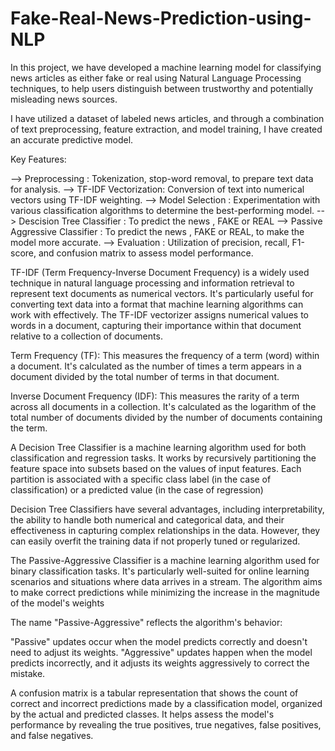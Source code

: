 # Fake-Real-News-Prediction-using-NLP
In this project, we have developed a machine learning model for classifying news articles as either fake or real using Natural Language Processing techniques, to help users distinguish between trustworthy and potentially misleading news sources.

I have utilized a dataset of labeled news articles, and through a combination of text preprocessing, feature extraction, and model training, I have created an accurate predictive model.

Key Features:

--> Preprocessing : Tokenization, stop-word removal, to prepare text data for analysis.
--> TF-IDF Vectorization: Conversion of text into numerical vectors using TF-IDF weighting.
--> Model Selection : Experimentation with various classification algorithms to determine the best-performing model.
--> Descision Tree Classifier : To predict the news , FAKE or REAL
--> Passive Aggressive Classifier : To predict the news , FAKE or REAL, to make the model more accurate.
--> Evaluation : Utilization of precision, recall, F1-score, and confusion matrix to assess model performance.



TF-IDF (Term Frequency-Inverse Document Frequency) is a widely used technique in natural language processing and information retrieval to represent text documents as numerical vectors.
It's particularly useful for converting text data into a format that machine learning algorithms can work with effectively. The TF-IDF vectorizer assigns numerical values to words in a document, capturing their importance within that document relative to a collection of documents.

Term Frequency (TF): This measures the frequency of a term (word) within a document. It's calculated as the number of times a term appears in a document divided by the total number of terms in that document.

Inverse Document Frequency (IDF): This measures the rarity of a term across all documents in a collection. It's calculated as the logarithm of the total number of documents divided by the number of documents containing the term.




A Decision Tree Classifier is a machine learning algorithm used for both classification and regression tasks. It works by recursively partitioning the feature space into subsets based on the values of input features. Each partition is associated with a specific class label (in the case of classification) or a predicted value (in the case of regression)

Decision Tree Classifiers have several advantages, including interpretability, the ability to handle both numerical and categorical data, and their effectiveness in capturing complex relationships in the data. However, they can easily overfit the training data if not properly tuned or regularized.



The Passive-Aggressive Classifier is a machine learning algorithm used for binary classification tasks. It's particularly well-suited for online learning scenarios and situations where data arrives in a stream. The algorithm aims to make correct predictions while minimizing the increase in the magnitude of the model's weights

The name "Passive-Aggressive" reflects the algorithm's behavior:

"Passive" updates occur when the model predicts correctly and doesn't need to adjust its weights.
"Aggressive" updates happen when the model predicts incorrectly, and it adjusts its weights aggressively to correct the mistake.



A confusion matrix is a tabular representation that shows the count of correct and incorrect predictions made by a classification model, organized by the actual and predicted classes. It helps assess the model's performance by revealing the true positives, true negatives, false positives, and false negatives.
